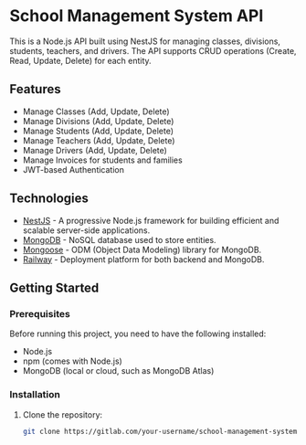 # School Management System API

This is a Node.js API built using NestJS for managing classes, divisions, students, teachers, and drivers. The API supports CRUD operations (Create, Read, Update, Delete) for each entity.

## Features

- Manage Classes (Add, Update, Delete)
- Manage Divisions (Add, Update, Delete)
- Manage Students (Add, Update, Delete)
- Manage Teachers (Add, Update, Delete)
- Manage Drivers (Add, Update, Delete)
- Manage Invoices for students and families
- JWT-based Authentication

## Technologies

- [NestJS](https://nestjs.com/) - A progressive Node.js framework for building efficient and scalable server-side applications.
- [MongoDB](https://www.mongodb.com/) - NoSQL database used to store entities.
- [Mongoose](https://mongoosejs.com/) - ODM (Object Data Modeling) library for MongoDB.
- [Railway](https://railway.app/) - Deployment platform for both backend and MongoDB.

## Getting Started

### Prerequisites

Before running this project, you need to have the following installed:

- Node.js
- npm (comes with Node.js)
- MongoDB (local or cloud, such as MongoDB Atlas)

### Installation

1. Clone the repository:

   ```bash
   git clone https://gitlab.com/your-username/school-management-system.git
